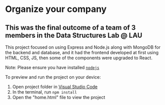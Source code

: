 # Organize your company

## This was the final outcome of a team of 3 members in the Data Structures Lab @ LAU

This project focused on using Express and Node.js along with MongoDB for the backend and database, and it had the frontend developed at first using HTML, CSS, JS, then some of the components were upgraded to React.

Note: Please ensure you have installed <code><a href="https://nodejs.org/en/download/">nodejs</a></code>

To preview and run the project on your device:

1. Open project folder in <a href="https://code.visualstudio.com/download">Visual Studio Code</a>
2. In the terminal, run `npm install`
3. Open the "home.html" file to view the project
